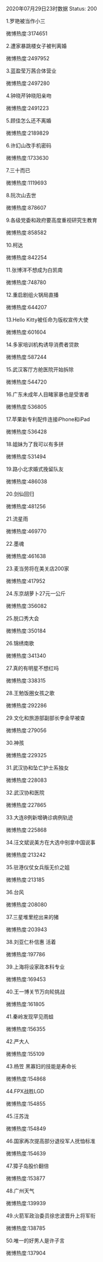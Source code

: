 2020年07月29日23时数据
Status: 200

1.罗艳被当作小三

微博热度:3174651

2.遭家暴跳楼女子被判离婚

微博热度:2497952

3.蓝盈莹万茜合体营业

微博热度:2497280

4.钟晓芹钟晓阳亲吻

微博热度:2491223

5.顾佳怎么还不离婚

微博热度:2189829

6.许幻山改手机密码

微博热度:1733630

7.三十而已

微博热度:1119693

8.阮次山去世

微博热度:878607

9.各级党委和政府要高度重视研究生教育

微博热度:858582

10.柯达

微博热度:842254

11.张博洋不想成为白凯南

微博热度:748780

12.重启剧组火锅局直播

微博热度:644207

13.Hello Kitty被任命为版权宣传大使

微博热度:601604

14.多家培训机构诱导消费者贷款

微博热度:587244

15.武汉客厅方舱医院开始拆除

微博热度:544720

16.广东未成年人目睹家暴也是受害者

微博热度:536805

17.苹果新专利配件连接iPhone和iPad

微博热度:536428

18.姐妹为了我可以有多拼

微博热度:531494

19.路小北求婚式挽留队友

微博热度:486038

20.剑仙回归

微博热度:481256

21.流星雨

微博热度:469770

22.墨魂

微博热度:461638

23.麦当劳将在美关店200家

微博热度:417952

24.东京胡萝卜27元一公斤

微博热度:356082

25.脱口秀大会

微博热度:350184

26.锦绣南歌

微博热度:341340

27.真的有明星不想红吗

微博热度:338315

28.王勉饭圈女孩之歌

微博热度:292286

29.文化和旅游部副部长李金早被查

微博热度:279056

30.神孩

微博热度:229325

31.武汉协和坠亡护士系独女

微博热度:228083

32.武汉协和医院

微博热度:227865

33.大连8例新增确诊病例轨迹

微博热度:225868

34.汪文斌说美方在大选中别拿中国说事

微博热度:213242

35.驻港仪仗女兵版无价之姐

微博热度:213185

36.台风

微博热度:208080

37.三星堆里挖出来的猪

微博热度:203943

38.刘亚仁朴信惠 活着

微博热度:197786

39.上海将设家政本科专业

微博热度:169453

40.王一博关节万向轮挑战

微博热度:161805

41.秦岭发现罕见雨蛙

微博热度:156355

42.严大人

微博热度:155109

43.杨笠 黑寡妇的技能是寿命长

微博热度:154868

44.FPX战胜LGD

微博热度:154855

45.汪苏泷

微博热度:154849

46.国家再次提高部分退役军人抚恤标准

微博热度:154639

47.獐子岛股价翻倍

微博热度:153877

48.广州天气

微博热度:139939

49.火箭军政治委员徐忠波晋升上将军衔

微博热度:138785

50.唯一的好男人是许子言

微博热度:137904

